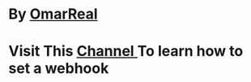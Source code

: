<h1> By <a href ="https://telegram.me/omar_real target="blank > OmarReal </a> </h1>

<h1>Visit This <a href ="https://t.me/Set_Web" target="blank"> Channel </a> To learn how to set a webhook</h1>
